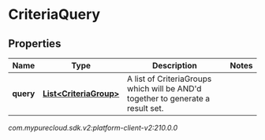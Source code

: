 # CriteriaQuery


## Properties

| Name | Type | Description | Notes |
| ------------ | ------------- | ------------- | ------------- |
| **query** | [**List&lt;CriteriaGroup&gt;**](CriteriaGroup) | A list of CriteriaGroups which will be AND'd together to generate a result set. |  |




_com.mypurecloud.sdk.v2:platform-client-v2:210.0.0_
